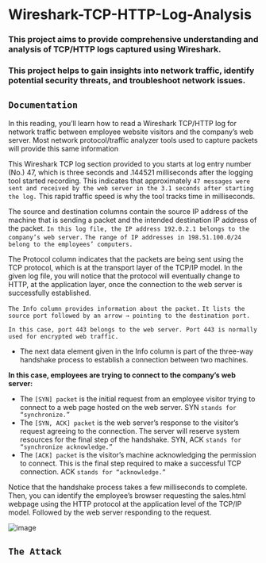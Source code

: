 # Wireshark-TCP-HTTP-Log-Analysis

### This project aims to provide comprehensive understanding and analysis of TCP/HTTP logs captured using Wireshark. 

### This project helps to gain insights into network traffic, identify potential security threats, and troubleshoot network issues.

## `Documentation`
In this reading, you’ll learn how to read a Wireshark TCP/HTTP log for network traffic between employee website visitors and the company’s web server. 
Most network protocol/traffic analyzer tools used to capture packets will provide this same information

This Wireshark TCP log section provided to you starts at log entry number (No.) 47, which is three seconds and .144521 milliseconds after the logging tool started recording. 
This indicates that approximately `47 messages were sent and received by the web server in the 3.1 seconds after starting the log.` 
This rapid traffic speed is why the tool tracks time in milliseconds. 

The source and destination columns contain the source IP address of the machine that is sending a packet and the intended destination IP address of the packet. 
``In this log file, the IP address 192.0.2.1 belongs to the company’s web server.`` ``The range of IP addresses in 198.51.100.0/24 belong to the employees’ computers.`` 

The Protocol column indicates that the packets are being sent using the TCP protocol, which is at the transport layer of the TCP/IP model. In the given log file, you will notice that the protocol will eventually change to HTTP, at the application layer, once the connection to the web server is successfully established.

``The Info column provides information about the packet.`` ``It lists the source port followed by an arrow → pointing to the destination port.``

``In this case, port 443 belongs to the web server. Port 443 is normally used for encrypted web traffic.``

- The next data element given in the Info column is part of the three-way handshake process to establish a connection between two machines. 

**In this case, employees are trying to connect to the company’s web server:**
- The ``[SYN] packet`` is the initial request from an employee visitor trying to connect to a web page hosted on the web server. SYN ``stands for “synchronize.”`` 
- The ``[SYN, ACK] packet`` is the web server’s response to the visitor’s request agreeing to the connection. The server will reserve system resources for the final step of the handshake. SYN, ACK ``stands for “synchronize acknowledge.”``
- The ``[ACK] packet`` is the visitor’s machine acknowledging the permission to connect. This is the final step required to make a successful TCP connection. ACK ``stands for “acknowledge.”``

Notice that the handshake process takes a few milliseconds to complete. Then, you can identify the employee’s browser requesting the sales.html webpage using the HTTP protocol at the application level of the TCP/IP model. Followed by the web server responding to the request.

![image](https://github.com/Gingercapo/Wireshark-TCP-HTTP-Log-Analysis/assets/56441231/6113681b-b6ea-4ce4-9059-6a0f6d2e955e)

## `The Attack`







